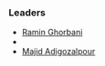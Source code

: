 ### Leaders
* [Ramin Ghorbani](mailto:[ramin.ghorbani@owasp.org|mailto:ramin.ghorbani@owasp.org])
* [](mailto:[ramin.ghorbani@owasp.org|mailto:ramin.ghorbani@owasp.org])
* [Majid Adigozalpour](mailto:[ramin.ghorbani@owasp.org|mailto:ramin.ghorbani@owasp.org])
